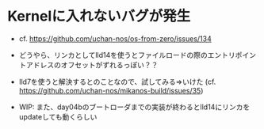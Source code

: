 # Kernelに入れないバグが発生
- cf. https://github.com/uchan-nos/os-from-zero/issues/134
- どうやら、リンカとしてlld14を使うとファイルロードの際のエントリポイントアドレスのオフセットがずれるっぽい？？
- lld7を使うと解決するとのことなので、試してみる⇒いけた (cf. https://github.com/uchan-nos/mikanos-build/issues/35)

- WIP: また、day04bのブートローダまでの実装が終わるとlld14にリンカをupdateしても動くらしい